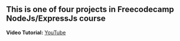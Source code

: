 ## This is one of four projects in Freecodecamp NodeJs/ExpressJs course

**Video Tutorial:** [YouTube](https://youtu.be/qwfE7fSVaZM)
